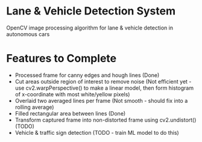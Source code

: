 # Lane & Vehicle Detection System

OpenCV image processing algorithm for lane & vehicle detection in autonomous cars

# Features to Complete

* Processed frame for canny edges and hough lines (Done)
* Cut areas outside region of interest to remove noise (Not efficient yet - use cv2.warpPerspective() to make a linear model, then form histogram of x-coordinate with most white/yellow pixels)
* Overlaid two averaged lines per frame (Not smooth - should fix into a rolling average)
* Filled rectangular area between lines (Done)
* Transform captured frame into non-distorted frame using cv2.undistort() (TODO)
* Vehicle & traffic sign detection (TODO - train ML model to do this)
